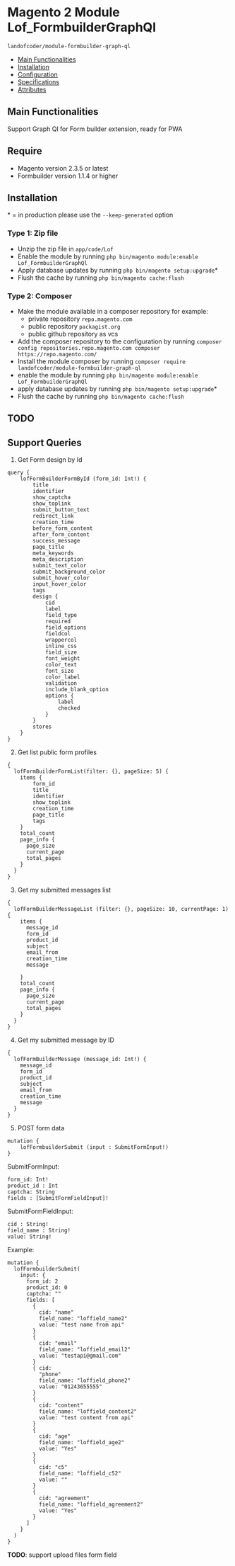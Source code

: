 # Magento 2 Module Lof_FormbuilderGraphQl

``landofcoder/module-formbuilder-graph-ql``

 - [Main Functionalities](#markdown-header-main-functionalities)
 - [Installation](#markdown-header-installation)
 - [Configuration](#markdown-header-configuration)
 - [Specifications](#markdown-header-specifications)
 - [Attributes](#markdown-header-attributes)


## Main Functionalities
Support Graph Ql for Form builder extension, ready for PWA

## Require
- Magento version 2.3.5 or latest
- Formbuilder version 1.1.4 or higher

## Installation
\* = in production please use the `--keep-generated` option

### Type 1: Zip file

 - Unzip the zip file in `app/code/Lof`
 - Enable the module by running `php bin/magento module:enable Lof_FormbuilderGraphQl`
 - Apply database updates by running `php bin/magento setup:upgrade`\*
 - Flush the cache by running `php bin/magento cache:flush`

### Type 2: Composer

 - Make the module available in a composer repository for example:
    - private repository `repo.magento.com`
    - public repository `packagist.org`
    - public github repository as vcs
 - Add the composer repository to the configuration by running `composer config repositories.repo.magento.com composer https://repo.magento.com/`
 - Install the module composer by running `composer require landofcoder/module-formbuilder-graph-ql`
 - enable the module by running `php bin/magento module:enable Lof_FormbuilderGraphQl`
 - apply database updates by running `php bin/magento setup:upgrade`\*
 - Flush the cache by running `php bin/magento cache:flush`

## TODO

## Support Queries

1. Get Form design by Id

```
query {
    lofFormBuilderFormById (form_id: Int!) {
        title
        identifier
        show_captcha
        show_toplink
        submit_button_text
        redirect_link
        creation_time
        before_form_content
        after_form_content
        success_message
        page_title
        meta_keywords
        meta_description
        submit_text_color
        submit_background_color
        submit_hover_color
        input_hover_color
        tags
        design {
            cid
            label
            field_type
            required
            field_options
            fieldcol
            wrappercol
            inline_css
            field_size
            font_weight
            color_text
            font_size
            color_label
            validation
            include_blank_option
            options {
                label
                checked
            }
        }
        stores
    }
}
```

2. Get list public form profiles

```
{
  lofFormBuilderFormList(filter: {}, pageSize: 5) {
    items {
        form_id
        title
        identifier
        show_toplink
        creation_time
        page_title
        tags
    }
    total_count
    page_info {
      page_size
      current_page
      total_pages
    }
  }
}
```

3. Get my submitted messages list

```
{
  lofFormBuilderMessageList (filter: {}, pageSize: 10, currentPage: 1) {
    items {
      message_id
      form_id
      product_id
      subject
      email_from
      creation_time
      message
      
    }
    total_count
    page_info {
      page_size
      current_page
      total_pages
    }
  }
}
```

4. Get my submitted message by ID


```
{
  lofFormBuilderMessage (message_id: Int!) {
    message_id
    form_id
    product_id
    subject
    email_from
    creation_time
    message
  }
}
```

5. POST form data

```
mutation {
    lofFormbuilderSubmit (input : SubmitFormInput!)
}
```

SubmitFormInput:

```
form_id: Int!
product_id : Int
captcha: String
fields : [SubmitFormFieldInput]!
```

SubmitFormFieldInput:

```
cid : String!
field_name : String!
value: String!
```

Example:

```
mutation {
  lofFormbuilderSubmit(
    input: {
      form_id: 2
      product_id: 0
      captcha: ""
      fields: [
        {
          cid: "name"
          field_name: "loffield_name2"
          value: "test name from api"
        }
        {
          cid: "email"
          field_name: "loffield_email2"
          value: "testapi@gmail.com"
        }
        { cid: 
          "phone"
          field_name: "loffield_phone2"
          value: "01243655555" 
        }
        {
          cid: "content"
          field_name: "loffield_content2"
          value: "test content from api"
        }
        { 
          cid: "age" 
          field_name: "loffield_age2"
          value: "Yes" 
        }
        { 
          cid: "c5"
          field_name: "loffield_c52"
          value: "" 
        }
        { 
          cid: "agreement"
          field_name: "loffield_agreement2"
          value: "Yes" 
        }
      ]
    }
  )
}

```

**TODO**: support upload files form field
